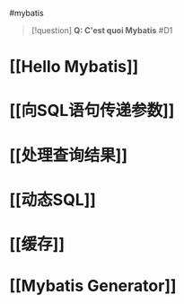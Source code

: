 #mybatis

> [!question] 
> **Q: C'est quoi Mybatis** #D1 

# [[Hello Mybatis]]

# [[向SQL语句传递参数]]

# [[处理查询结果]]

# [[动态SQL]]

# [[缓存]]

# [[Mybatis Generator]]
